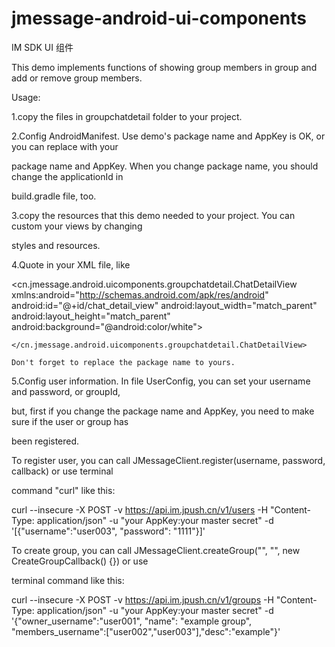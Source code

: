 # jmessage-android-ui-components
IM SDK UI 组件

This demo implements functions of showing group members in group and add or remove group members.

Usage:

1.copy the files in groupchatdetail folder to your project.

2.Config AndroidManifest. Use demo's package name and AppKey is OK, or you can replace with your

package name and AppKey. When you change package name, you should change the applicationId in 

build.gradle file, too.

3.copy the resources that this demo needed to your project. You can custom your views by changing

styles and resources.

4.Quote <ChatDetailView> in your XML file, like

<cn.jmessage.android.uicomponents.groupchatdetail.ChatDetailView xmlns:android="http://schemas.android.com/apk/res/android"
    android:id="@+id/chat_detail_view"
    android:layout_width="match_parent"
    android:layout_height="match_parent"
    android:background="@android:color/white">

    </cn.jmessage.android.uicomponents.groupchatdetail.ChatDetailView>

    Don't forget to replace the package name to yours.

5.Config user information. In file UserConfig, you can set your username and password, or groupId,

but, first if you change the package name and AppKey, you need to make sure if the user or group has

been registered.

To register user, you can call JMessageClient.register(username, password, callback) or use terminal

command "curl" like this:

curl --insecure -X POST -v https://api.im.jpush.cn/v1/users -H "Content-Type: application/json" -u "your AppKey:your master secret" -d '[{"username":"user003", "password": "1111"}]'

To create group, you can call JMessageClient.createGroup("", "", new CreateGroupCallback() {}) or use

terminal command like this:

curl --insecure -X POST -v https://api.im.jpush.cn/v1/groups -H "Content-Type: application/json" -u "your AppKey:your master secret" -d '{"owner_username":"user001", "name": "example group", "members_username":["user002","user003"],"desc":"example"}'


